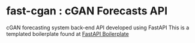 # fast-cgan : cGAN Forecasts API

cGAN forecasting system back-end API developed using FastAPI
This is a templated boilerplate found at [FastAPI Boilerplate](https://github.com/teamhide/fastapi-boilerplate)
